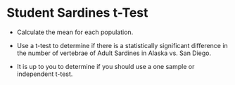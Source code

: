 # Student Sardines t-Test

* Calculate the mean for each population.

* Use a t-test to determine if there is a statistically significant difference in the number of vertebrae of Adult Sardines in Alaska vs. San Diego.

* It is up to you to determine if you should use a one sample or independent t-test.
